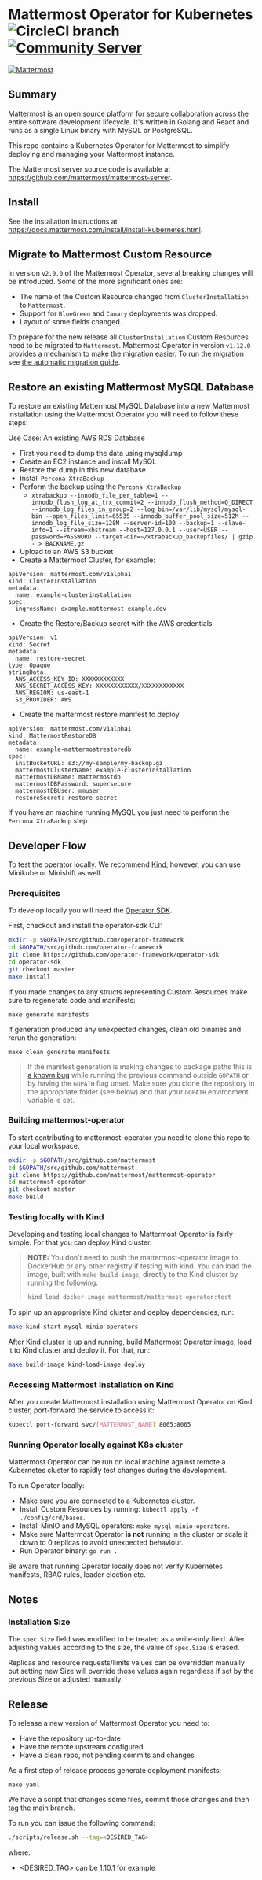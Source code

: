 # Mattermost Operator for Kubernetes ![CircleCI branch](https://img.shields.io/circleci/project/github/mattermost/mattermost-operator/master.svg) [![Community Server](https://img.shields.io/badge/Mattermost_Community-cloud_channel-blue.svg)](https://community.mattermost.com/core/channels/cloud)

[![Mattermost](https://user-images.githubusercontent.com/7205829/137170381-fe86eef0-bccc-4fdd-8e92-b258884ebdd7.png)](https://mattermost.com)


## Summary
[Mattermost](https://mattermost.com) is an open source platform for secure collaboration across the entire software development lifecycle. It's written in Golang and React and runs as a single Linux binary with MySQL or PostgreSQL.

This repo contains a Kubernetes Operator for Mattermost to simplify deploying and managing your Mattermost instance.

The Mattermost server source code is available at https://github.com/mattermost/mattermost-server.

## Install

See the installation instructions at https://docs.mattermost.com/install/install-kubernetes.html.

## Migrate to Mattermost Custom Resource

In version `v2.0.0` of the Mattermost Operator, several breaking changes will be introduced. Some of the more significant ones are:
- The name of the Custom Resource changed from `ClusterInstallation` to `Mattermost`.
- Support for `BlueGreen` and `Canary` deployments was dropped.
- Layout of some fields changed.

To prepare for the new release all `ClusterInstallation` Custom Resources need to be migrated to `Mattermost`.
Mattermost Operator in version `v1.12.0` provides a mechanism to make the migration easier.
To run the migration see [the automatic migration guide](./docs/migration.md).


## Restore an existing Mattermost MySQL Database
To restore an existing Mattermost MySQL Database into a new Mattermost installation using the Mattermost Operator you will need to follow these steps:

Use Case: An existing AWS RDS Database
  - First you need to dump the data using mysqldump
  - Create an EC2 instance and install MySQL
  - Restore the dump in this new database
  - Install `Percona XtraBackup`
  - Perform the backup using the `Percona XtraBackup`
    - `xtrabackup --innodb_file_per_table=1 --innodb_flush_log_at_trx_commit=2 --innodb_flush_method=O_DIRECT --innodb_log_files_in_group=2 --log_bin=/var/lib/mysql/mysql-bin --open_files_limit=65535 --innodb_buffer_pool_size=512M --innodb_log_file_size=128M --server-id=100 --backup=1 --slave-info=1 --stream=xbstream --host=127.0.0.1 --user=USER --password=PASSWORD --target-dir=~/xtrabackup_backupfiles/ | gzip - > BACKNAME.gz`
  - Upload to an AWS S3 bucket
  - Create a Mattermost Cluster, for example:
  ```
  apiVersion: mattermost.com/v1alpha1
  kind: ClusterInstallation
  metadata:
    name: example-clusterinstallation
  spec:
    ingressName: example.mattermost-example.dev
  ```
  - Create the Restore/Backup secret with the AWS credentials
  ```
  apiVersion: v1
  kind: Secret
  metadata:
    name: restore-secret
  type: Opaque
  stringData:
    AWS_ACCESS_KEY_ID: XXXXXXXXXXXX
    AWS_SECRET_ACCESS_KEY: XXXXXXXXXXXX/XXXXXXXXXXXX
    AWS_REGION: us-east-1
    S3_PROVIDER: AWS
  ```
  - Create the mattermost restore manifest to deploy
  ```
  apiVersion: mattermost.com/v1alpha1
  kind: MattermostRestoreDB
  metadata:
    name: example-mattermostrestoredb
  spec:
    initBucketURL: s3://my-sample/my-backup.gz
    mattermostClusterName: example-clusterinstallation
    mattermostDBName: mattermostdb
    mattermostDBPassword: supersecure
    mattermostDBUser: mmuser
    restoreSecret: restore-secret
  ```

If you have an machine running MySQL you just need to perform the `Percona XtraBackup` step

## Developer Flow
To test the operator locally. We recommend [Kind](https://kind.sigs.k8s.io/), however, you can use Minikube or Minishift as well.

### Prerequisites
To develop locally you will need the [Operator SDK](https://github.com/operator-framework/operator-sdk).

First, checkout and install the operator-sdk CLI:

```bash
mkdir -p $GOPATH/src/github.com/operator-framework
cd $GOPATH/src/github.com/operator-framework
git clone https://github.com/operator-framework/operator-sdk
cd operator-sdk
git checkout master
make install
```

If you made changes to any structs representing Custom Resources make sure to regenerate code and manifests:
```
make generate manifests
```

If generation produced any unexpected changes, clean old binaries and rerun the generation:
```
make clean generate manifests
```

> If the manifest generation is making changes to package paths this is [a known bug](https://github.com/kubernetes/gengo/issues/147) while running the previous command outside `GOPATH` or by having the `GOPATH` flag unset. Make sure you clone the repository in the appropriate folder (see below) and that your `GOPATH` environment variable is set.

### Building mattermost-operator
To start contributing to mattermost-operator you need to clone this repo to your local workspace.

```bash
mkdir -p $GOPATH/src/github.com/mattermost
cd $GOPATH/src/github.com/mattermost
git clone https://github.com/mattermost/mattermost-operator
cd mattermost-operator
git checkout master
make build
```

### Testing locally with Kind
Developing and testing local changes to Mattermost Operator is fairly simple. For that you can deploy Kind cluster.

> **NOTE:**
> You don't need to push the mattermost-operator image to DockerHub or any other registry if testing with kind. You can load the image, built with `make build-image`, directly to the Kind cluster by running the following:
> ```bash
> kind load docker-image mattermost/mattermost-operator:test
> ```

To spin up an appropriate Kind cluster and deploy dependencies, run:
```bash
make kind-start mysql-minio-operators
```

After Kind cluster is up and running, build Mattermost Operator image, load it to Kind cluster and deploy it. For that, run:
```bash
make build-image kind-load-image deploy
```

### Accessing Mattermost Installation on Kind

After you create Mattermost installation using Mattermost Operator on Kind cluster,
port-forward the service to access it:
```bash
kubectl port-forward svc/[MATTERMOST_NAME] 8065:8065
```

### Running Operator locally against K8s cluster

Mattermost Operator can be run on local machine against remote a Kubernetes cluster to rapidly test changes during the development.

To run Operator locally:
- Make sure you are connected to a Kubernetes cluster.
- Install Custom Resources by running: `kubectl apply -f ./config/crd/bases`.
- Install MinIO and MySQL operators: `make mysql-minio-operators`.
- Make sure Mattermost Operator **is not** running in the cluster or scale it down to 0 replicas to avoid unexpected behaviour.
- Run Operator binary: `go run .`

Be aware that running Operator locally does not verify Kubernetes manifests, RBAC rules, leader election etc.

## Notes

### Installation Size

The `spec.Size` field was modified to be treated as a write-only field.
After adjusting values according to the size, the value of `spec.Size` is erased.

Replicas and resource requests/limits values can be overridden manually but setting new Size will override those values again regardless if set by the previous Size or adjusted manually.

## Release

To release a new version of Mattermost Operator you need to:

- Have the repository up-to-date
- Have the remote upstream configured
- Have a clean repo, not pending commits and changes

As a first step of release process generate deployment manifests:
```
make yaml
```

We have a script that changes some files, commit those changes and then tag the main branch.

To run you can issue the following command:

```bash
./scripts/release.sh --tag=<DESIRED_TAG>
````

where:

- <DESIRED_TAG> can be 1.10.1 for example
